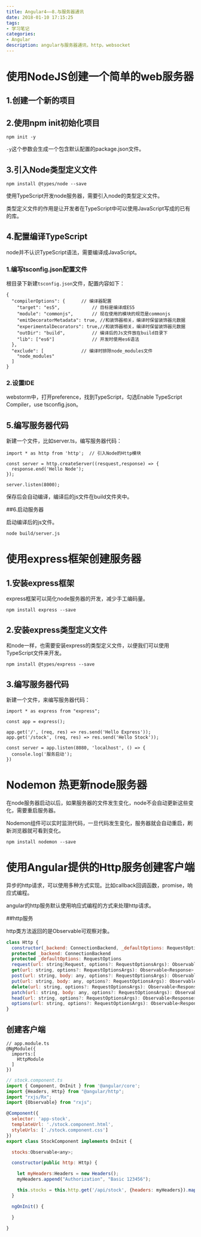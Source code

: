 ```yaml
---
title: Angular4——8.与服务器通讯
date: 2018-01-10 17:15:25
tags:
- 学习笔记
categories:
- Angular
description: angular与服务器通讯，http，websocket
---
```


# 使用NodeJS创建一个简单的web服务器

## 1.创建一个新的项目

## 2.使用npm init初始化项目

```
npm init -y
```

`-y`这个参数会生成一个包含默认配置的package.json文件。

## 3.引入Node类型定义文件

```
npm install @types/node --save
```

使用TypeScript开发node服务器，需要引入node的类型定义文件。

类型定义文件的作用是让开发者在TypeScript中可以使用JavaScript写成的已有的库。

## 4.配置编译TypeScript

node并不认识TypeScript语法，需要编译成JavaScript。

### 1.编写tsconfig.json配置文件

根目录下新建`tsconfig.json`文件，配置内容如下：

```
{
  "compilerOptions": {		// 编译器配置
    "target": "es5",			// 目标是编译成ES5
    "module": "commonjs",		// 现在使用的模块的规范是commonjs
    "emitDecoratorMetadata": true, //和装饰器相关，编译时保留装饰器元数据
    "experimentalDecorators": true,//和装饰器相关，编译时保留装饰器元数据
    "outDir": "build",			// 编译后的Js文件放在build目录下
    "lib": ["es6"]				// 开发时使用es6语法
  },
  "exclude": [				// 编译时排除node_modules文件
    "node_modules"
  ]
}
```

### 2.设置IDE

webstorm中，打开preference，找到TypeScript，勾选Enable TypeScript Compiler，use tsconfig.json。

## 5.编写服务器代码

新建一个文件，比如server.ts，编写服务器代码：

```
import * as http from 'http';  // 引入Node的Http模块

const server = http.createServer((resquest,response) => {
  response.end('Hello Node');
});

server.listen(8000);
```

保存后会自动编译，编译后的js文件在build文件夹中。

##6.启动服务器

启动编译后的js文件。

```
node build/server.js
```



# 使用express框架创建服务器

## 1.安装express框架

express框架可以简化node服务器的开发，减少手工编码量。

```
npm install express --save
```

## 2.安装express类型定义文件

和node一样，也需要安装express的类型定义文件，以便我们可以使用TypeScript文件来开发。

```
npm install @types/express --save
```

## 3.编写服务器代码

新建一个文件，来编写服务器代码：

```
import * as express from "express";

const app = express();

app.get('/', (req, res) => res.send('Hello Express'));
app.get('/stock', (req, res) => res.send('Hello Stock'));

const server = app.listen(8080, 'localhost', () => {
  console.log('服务启动');
})
```



# Nodemon 热更新node服务器

在node服务器启动以后，如果服务器的文件发生变化，node不会自动更新这些变化，需要重启服务器。

Nodemon组件可以实时监测代码，一旦代码发生变化，服务器就会自动重启，刷新浏览器就可看到变化。

```
npm install nodemon --save
```



# 使用Angular提供的Http服务创建客户端

异步的http请求，可以使用多种方式实现。比如callback回调函数，promise，响应式编程。

angular的http服务默认使用响应式编程的方式来处理http请求。

##http服务

http类方法返回的是Observable可观察对象。

```javascript
class Http {
  constructor(_backend: ConnectionBackend, _defaultOptions: RequestOptions)
  protected _backend: ConnectionBackend
  protected _defaultOptions: RequestOptions
  request(url: string|Request, options?: RequestOptionsArgs): Observable<Response>
  get(url: string, options?: RequestOptionsArgs): Observable<Response>
  post(url: string, body: any, options?: RequestOptionsArgs): Observable<Response>
  put(url: string, body: any, options?: RequestOptionsArgs): Observable<Response>
  delete(url: string, options?: RequestOptionsArgs): Observable<Response>
  patch(url: string, body: any, options?: RequestOptionsArgs): Observable<Response>
  head(url: string, options?: RequestOptionsArgs): Observable<Response>
  options(url: string, options?: RequestOptionsArgs): Observable<Response>
}
```

## 创建客户端

```
// app.module.ts
@NgModule({
  imports:[
    HttpModule
  ]
})
```

```javascript
// stock.component.ts
import { Component, OnInit } from '@angular/core';
import {Headers, Http} from "@angular/http";
import "rxjs/Rx";
import {Observable} from "rxjs";

@Component({
  selector: 'app-stock',
  templateUrl: './stock.component.html',
  styleUrls: ['./stock.component.css']
})
export class StockComponent implements OnInit {

  stocks:Observable<any>;

  constructor(public http: Http) {

    let myHeaders:Headers = new Headers();
    myHeaders.append("Authorization", "Basic 123456");

    this.stocks = this.http.get('/api/stock', {headers: myHeaders}).map(response => response.json());
  }

  ngOnInit() {

  }

}

```

